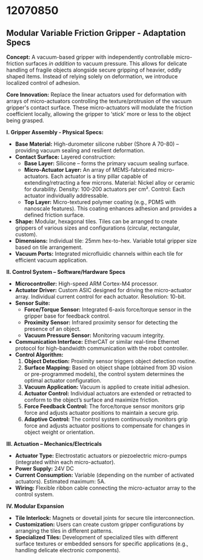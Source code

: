 # 12070850

## Modular Variable Friction Gripper - Adaptation Specs

**Concept:** A vacuum-based gripper with independently controllable micro-friction surfaces *in addition* to vacuum pressure. This allows for delicate handling of fragile objects alongside secure gripping of heavier, oddly shaped items.  Instead of relying solely on deformation, we introduce localized control of adhesion.

**Core Innovation:** Replace the linear actuators used for deformation with arrays of micro-actuators controlling the texture/protrusion of the vacuum gripper's contact surface. These micro-actuators will modulate the friction coefficient locally, allowing the gripper to ‘stick’ more or less to the object being grasped.

**I. Gripper Assembly - Physical Specs:**

*   **Base Material:**  High-durometer silicone rubber (Shore A 70-80) – providing vacuum sealing and resilient deformation.
*   **Contact Surface:** Layered construction:
    *   **Base Layer:** Silicone – forms the primary vacuum sealing surface.
    *   **Micro-Actuator Layer:**  An array of MEMS-fabricated micro-actuators. Each actuator is a tiny pillar capable of extending/retracting a few microns. Material: Nickel alloy or ceramic for durability.  Density: 100-200 actuators per cm².  Control: Each actuator individually addressable.
    *   **Top Layer:**  Micro-textured polymer coating (e.g., PDMS with nanoscale features). This coating enhances adhesion and provides a defined friction surface.
*   **Shape:**  Modular, hexagonal tiles. Tiles can be arranged to create grippers of various sizes and configurations (circular, rectangular, custom).
*   **Dimensions:** Individual tile: 25mm hex-to-hex.  Variable total gripper size based on tile arrangement.
*   **Vacuum Ports:** Integrated microfluidic channels within each tile for efficient vacuum application.

**II. Control System – Software/Hardware Specs**

*   **Microcontroller:**  High-speed ARM Cortex-M4 processor.
*   **Actuator Driver:** Custom ASIC designed for driving the micro-actuator array.  Individual current control for each actuator.  Resolution: 10-bit.
*   **Sensor Suite:**
    *   **Force/Torque Sensor:** Integrated 6-axis force/torque sensor in the gripper base for feedback control.
    *   **Proximity Sensor:** Infrared proximity sensor for detecting the presence of an object.
    *   **Vacuum Pressure Sensor:** Monitoring vacuum integrity.
*   **Communication Interface:**  EtherCAT or similar real-time Ethernet protocol for high-bandwidth communication with the robot controller.
*   **Control Algorithm:**
    1.  **Object Detection:** Proximity sensor triggers object detection routine.
    2.  **Surface Mapping:**  Based on object shape (obtained from 3D vision or pre-programmed models), the control system determines the optimal actuator configuration.
    3.  **Vacuum Application:**  Vacuum is applied to create initial adhesion.
    4.  **Actuator Control:** Individual actuators are extended or retracted to conform to the object’s surface and maximize friction.
    5.  **Force Feedback Control:**  The force/torque sensor monitors grip force and adjusts actuator positions to maintain a secure grip.
    6.  **Adaptive Control:**  The control system continuously monitors grip force and adjusts actuator positions to compensate for changes in object weight or orientation.

**III. Actuation – Mechanics/Electricals**

*   **Actuator Type:** Electrostatic actuators or piezoelectric micro-pumps (integrated within each micro-actuator).
*   **Power Supply:** 24V DC
*   **Current Consumption:**  Variable (depending on the number of activated actuators).  Estimated maximum: 5A.
*   **Wiring:** Flexible ribbon cable connecting the micro-actuator array to the control system.

**IV. Modular Expansion**

*   **Tile Interlock:**  Magnets or dovetail joints for secure tile interconnection.
*   **Customization:** Users can create custom gripper configurations by arranging the tiles in different patterns.
*   **Specialized Tiles:**  Development of specialized tiles with different surface textures or embedded sensors for specific applications (e.g., handling delicate electronic components).